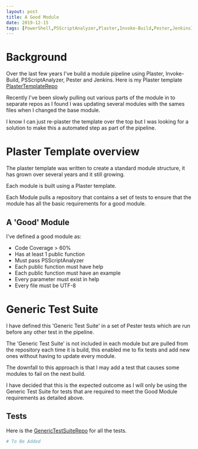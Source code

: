 ```yaml
---
layout: post
title: A Good Module
date: 2019-12-15
tags: [PowerShell,PSScriptAnalyzer,Plaster,Invoke-Build,Pester,Jenkins]
---
```


# Background

Over the last few years I've build a module pipeline using Plaster, Invoke-Build, PSScriptAnalyzer, Pester and Jenkins. Here is my Plaster template [PlasterTemplateRepo]

Recently I've been slowly pulling out various parts of the module in to separate repos as I found I was updating several modules with the sames files when I changed the base module.

I know I can just re-plaster the template over the top but I was looking for a solution to make this a automated step as part of the pipeline.

# Plaster Template overview

The plaster template was written to create a standard module structure, it has grown over several years and it still growing.

Each module is built using a Plaster template.

Each Module pulls a repository that contains a set of tests to ensure that the module has all the basic requirements for a good module.

## A 'Good' Module

I've defined a good module as:

* Code Coverage > 60%
* Has at least 1 public function
* Must pass PSScriptAnalyzer
* Each public function must have help
* Each public function must have an example
* Every parameter must exist in help
* Every file must be UTF-8

# Generic Test Suite

I have defined this 'Generic Test Suite' in a set of Pester tests which are run before any other test in the pipeline.

The 'Generic Test Suite' is not included in each module but are pulled from the repository each time it is build, this enabled me to fix tests and add new ones without having to update every module.

The downfall to this approach is that I may add a test that causes some modules to fail on the next build.

I have decided that this is the expected outcome as I will only be using the Generic Test Suite for tests that are required to meet the Good Module requirements as detailed above.

## Tests

Here is the [GenericTestSuiteRepo] for all the tests.


```powershell
# To Be Added
````

[PlasterTemplateRepo]: https://github.com/matt2005/PlasterTemplate
[GenericTestSuiteRepo]: https://github.com/matt2005/GenericTestSuite
